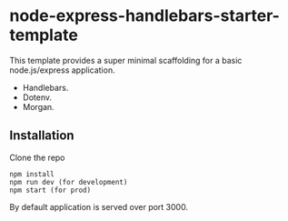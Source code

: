# node-express-handlebars-starter-template

This template provides a super minimal scaffolding for a basic node.js/express application.
- Handlebars.
- Dotenv.
- Morgan.

## Installation
Clone the repo
```
npm install
npm run dev (for development)
npm start (for prod)
```
By default application is served over port 3000.
